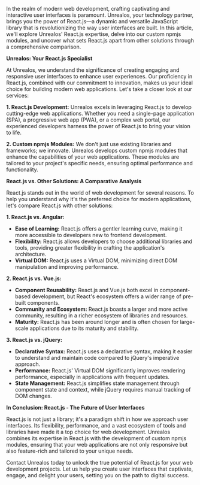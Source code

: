 <!--- 
  title: Mastering User Interfaces with Unrealos: A Deep Dive into React.js
-->

In the realm of modern web development, crafting captivating and interactive user interfaces is paramount. Unrealos, your technology partner, brings you the power of React.js—a dynamic and versatile JavaScript library that is revolutionizing the way user interfaces are built. In this article, we'll explore Unrealos' React.js expertise, delve into our custom npmjs modules, and uncover what sets React.js apart from other solutions through a comprehensive comparison.

**Unrealos: Your React.js Specialist**

At Unrealos, we understand the significance of creating engaging and responsive user interfaces to enhance user experiences. Our proficiency in React.js, combined with our commitment to innovation, makes us your ideal choice for building modern web applications. Let's take a closer look at our services:

**1. React.js Development:**
Unrealos excels in leveraging React.js to develop cutting-edge web applications. Whether you need a single-page application (SPA), a progressive web app (PWA), or a complex web portal, our experienced developers harness the power of React.js to bring your vision to life.

**2. Custom npmjs Modules:**
We don't just use existing libraries and frameworks; we innovate. Unrealos develops custom npmjs modules that enhance the capabilities of your web applications. These modules are tailored to your project's specific needs, ensuring optimal performance and functionality.

**React.js vs. Other Solutions: A Comparative Analysis**

React.js stands out in the world of web development for several reasons. To help you understand why it's the preferred choice for modern applications, let's compare React.js with other solutions:

**1. React.js vs. Angular:**
   - **Ease of Learning:** React.js offers a gentler learning curve, making it more accessible to developers new to frontend development.
   - **Flexibility:** React.js allows developers to choose additional libraries and tools, providing greater flexibility in crafting the application's architecture.
   - **Virtual DOM:** React.js uses a Virtual DOM, minimizing direct DOM manipulation and improving performance.

**2. React.js vs. Vue.js:**
   - **Component Reusability:** React.js and Vue.js both excel in component-based development, but React's ecosystem offers a wider range of pre-built components.
   - **Community and Ecosystem:** React.js boasts a larger and more active community, resulting in a richer ecosystem of libraries and resources.
   - **Maturity:** React.js has been around longer and is often chosen for large-scale applications due to its maturity and stability.

**3. React.js vs. jQuery:**
   - **Declarative Syntax:** React.js uses a declarative syntax, making it easier to understand and maintain code compared to jQuery's imperative approach.
   - **Performance:** React.js' Virtual DOM significantly improves rendering performance, especially in applications with frequent updates.
   - **State Management:** React.js simplifies state management through component state and context, while jQuery requires manual tracking of DOM changes.

**In Conclusion: React.js - The Future of User Interfaces**

React.js is not just a library; it's a paradigm shift in how we approach user interfaces. Its flexibility, performance, and a vast ecosystem of tools and libraries have made it a top choice for web development. Unrealos combines its expertise in React.js with the development of custom npmjs modules, ensuring that your web applications are not only responsive but also feature-rich and tailored to your unique needs.

Contact Unrealos today to unlock the true potential of React.js for your web development projects. Let us help you create user interfaces that captivate, engage, and delight your users, setting you on the path to digital success.
